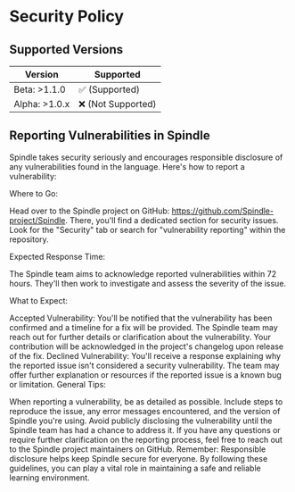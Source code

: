 # Security Policy

## Supported Versions



| Version | Supported          |
| ------- | ------------------ |
| Beta: >1.1.0   | :white_check_mark: (Supported) |
| Alpha: >1.0.x   | :x:       (Not Supported)        |


## Reporting Vulnerabilities in Spindle
Spindle takes security seriously and encourages responsible disclosure of any vulnerabilities found in the language. Here's how to report a vulnerability:

Where to Go:

Head over to the Spindle project on GitHub: https://github.com/Spindle-project/Spindle. There, you'll find a dedicated section for security issues. Look for the "Security" tab or search for "vulnerability reporting" within the repository.

Expected Response Time:

The Spindle team aims to acknowledge reported vulnerabilities within 72 hours. They'll then work to investigate and assess the severity of the issue.

What to Expect:

Accepted Vulnerability:
You'll be notified that the vulnerability has been confirmed and a timeline for a fix will be provided.
The Spindle team may reach out for further details or clarification about the vulnerability.
Your contribution will be acknowledged in the project's changelog upon release of the fix.
Declined Vulnerability:
You'll receive a response explaining why the reported issue isn't considered a security vulnerability.
The team may offer further explanation or resources if the reported issue is a known bug or limitation.
General Tips:

When reporting a vulnerability, be as detailed as possible. Include steps to reproduce the issue, any error messages encountered, and the version of Spindle you're using.
Avoid publicly disclosing the vulnerability until the Spindle team has had a chance to address it.
If you have any questions or require further clarification on the reporting process, feel free to reach out to the Spindle project maintainers on GitHub.
Remember: Responsible disclosure helps keep Spindle secure for everyone. By following these guidelines, you can play a vital role in maintaining a safe and reliable learning environment.
